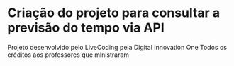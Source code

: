 # Criação do projeto para consultar a previsão do tempo via API 
Projeto desenvolvido pelo LiveCoding pela Digital Innovation One
Todos os créditos aos professores que ministraram
